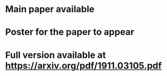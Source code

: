 # Main paper available
# Poster for the paper to appear
# Full version available at https://arxiv.org/pdf/1911.03105.pdf
